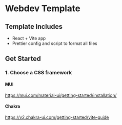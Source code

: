 # Webdev Template

## Template Includes

- React + Vite app
- Prettier config and script to format all files

## Get Started

### 1. Choose a CSS framework

#### MUI

https://mui.com/material-ui/getting-started/installation/

#### Chakra

https://v2.chakra-ui.com/getting-started/vite-guide
